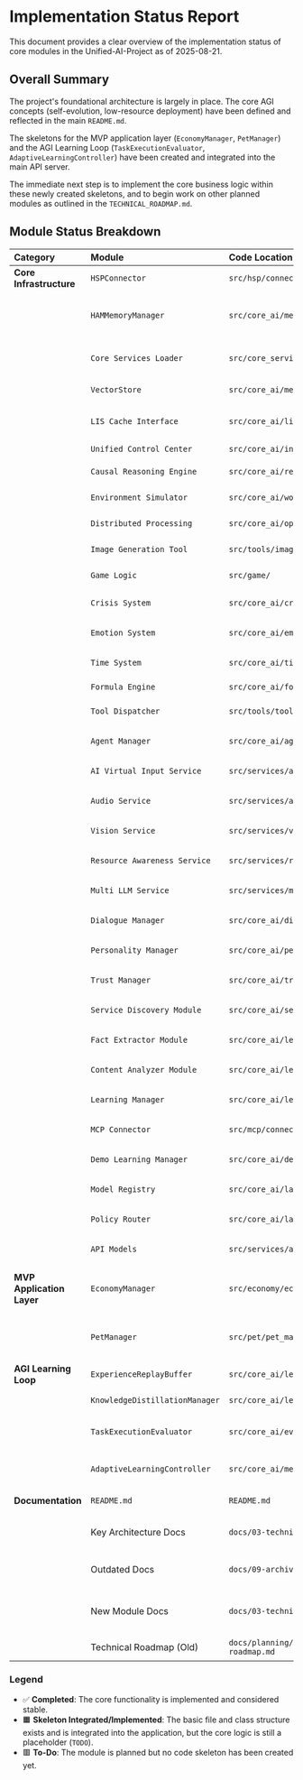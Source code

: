 # Implementation Status Report

This document provides a clear overview of the implementation status of core modules in the Unified-AI-Project as of 2025-08-21.

## Overall Summary

The project's foundational architecture is largely in place. The core AGI concepts (self-evolution, low-resource deployment) have been defined and reflected in the main `README.md`. 

The skeletons for the MVP application layer (`EconomyManager`, `PetManager`) and the AGI Learning Loop (`TaskExecutionEvaluator`, `AdaptiveLearningController`) have been created and integrated into the main API server. 

The immediate next step is to implement the core business logic within these newly created skeletons, and to begin work on other planned modules as outlined in the `TECHNICAL_ROADMAP.md`.

## Module Status Breakdown

| Category | Module | Code Location | Status | Notes |
| :--- | :--- | :--- | :--- | :--- |
| **Core Infrastructure** | `HSPConnector` | `src/hsp/connector.py` | ✅ **Completed** | Reliability fixes (connection retry) are implemented. |
| | `HAMMemoryManager` | `src/core_ai/memory/ham_memory_manager.py` | 🟧 **Skeleton Implemented** | Core functionality is implemented, but text abstraction (e.g., radical/POS tagging) uses placeholders. |
| | `Core Services Loader` | `src/core_services.py` | ✅ **Completed** | Correctly initializes all services, including new MVP modules. |
| | `VectorStore` | `src/core_ai/memory/vector_store.py` | ✅ **Completed** | ChromaDB wrapper for semantic memory. |
| | `LIS Cache Interface` | `src/core_ai/lis/lis_cache_interface.py` | 🟧 **Skeleton Implemented** | Abstract interface for Long-term Incubation System cache. |
| | `Unified Control Center` | `src/core_ai/integration/unified_control_center.py` | 🟥 **To-Do** | Central AI orchestrator. |
| | `Causal Reasoning Engine` | `src/core_ai/reasoning/causal_reasoning_engine.py` | 🟥 **To-Do** | Basic causal reasoning functionality. |
| | `Environment Simulator` | `src/core_ai/world_model/environment_simulator.py` | 🟥 **To-Do** | Basic environment simulation functionality. |
| | `Distributed Processing` | `src/core_ai/optimization/distributed_processing.py` | 🟥 **To-Do** | Distributed processing framework. |
| | `Image Generation Tool` | `src/tools/image_generation_tool.py` | 🟥 **To-Do** | Placeholder URL needs replacement. |
| | `Game Logic` | `src/game/` | 🟥 **To-Do** | Core game logic (player actions, NPC, scenes). |
| | `Crisis System` | `src/core_ai/crisis_system.py` | 🟧 **Skeleton Implemented** | Placeholder class. |
| | `Emotion System` | `src/core_ai/emotion_system.py` | 🟧 **Skeleton Implemented** | Placeholder class. |
| | `Time System` | `src/core_ai/time_system.py` | 🟧 **Skeleton Implemented** | Placeholder class. |
| | `Formula Engine` | `src/core_ai/formula_engine.py` | 🟥 **To-Do** | The file does not exist. |
| | `Tool Dispatcher` | `src/tools/tool_dispatcher.py` | 🟧 **Skeleton Implemented** | Placeholder class. |
| | `Agent Manager` | `src/core_ai/agent_manager.py` | 🟧 **Skeleton Implemented** | Placeholder class. |
| | `AI Virtual Input Service` | `src/services/ai_virtual_input_service.py` | 🟧 **Skeleton Implemented** | Placeholder class. |
| | `Audio Service` | `src/services/audio_service.py` | 🟧 **Skeleton Implemented** | Placeholder class. |
| | `Vision Service` | `src/services/vision_service.py` | 🟧 **Skeleton Implemented** | Placeholder class. |
| | `Resource Awareness Service` | `src/services/resource_awareness_service.py` | 🟧 **Skeleton Implemented** | Placeholder class. |
| | `Multi LLM Service` | `src/services/multi_llm_service.py` | 🟧 **Skeleton Implemented** | Placeholder class. |
| | `Dialogue Manager` | `src/core_ai/dialogue/dialogue_manager.py` | 🟧 **Skeleton Implemented** | Placeholder class. |
| | `Personality Manager` | `src/core_ai/personality/personality_manager.py` | 🟧 **Skeleton Implemented** | Placeholder class. |
| | `Trust Manager` | `src/core_ai/trust_manager/trust_manager_module.py` | 🟧 **Skeleton Implemented** | Placeholder class. |
| | `Service Discovery Module` | `src/core_ai/service_discovery/service_discovery_module.py` | 🟧 **Skeleton Implemented** | Placeholder class. |
| | `Fact Extractor Module` | `src/core_ai/learning/fact_extractor_module.py` | 🟧 **Skeleton Implemented** | Placeholder class. |
| | `Content Analyzer Module` | `src/core_ai/learning/content_analyzer_module.py` | 🟧 **Skeleton Implemented** | Placeholder class. |
| | `Learning Manager` | `src/core_ai/learning/learning_manager.py` | 🟧 **Skeleton Implemented** | Placeholder class. |
| | `MCP Connector` | `src/mcp/connector.py` | 🟧 **Skeleton Implemented** | Placeholder class. |
| | `Demo Learning Manager` | `src/core_ai/demo_learning_manager.py` | 🟧 **Skeleton Implemented** | Placeholder class. |
| | `Model Registry` | `src/core_ai/language_models/registry.py` | 🟧 **Skeleton Implemented** | Placeholder class. |
| | `Policy Router` | `src/core_ai/language_models/router.py` | 🟧 **Skeleton Implemented** | Placeholder class. |
| | `API Models` | `src/services/api_models.py` | 🟧 **Skeleton Implemented** | Placeholder class. |
| **MVP Application Layer** | `EconomyManager` | `src/economy/economy_manager.py` | 🟧 **Skeleton Integrated** | API endpoints are created. Core logic (DB operations, rule validation) is marked with `TODO`. |
| | `PetManager` | `src/pet/pet_manager.py` | 🟧 **Skeleton Integrated** | API endpoints are created. Core logic (state updates, behavior rules) is marked with `TODO`. |
| **AGI Learning Loop** | `ExperienceReplayBuffer` | `src/core_ai/learning/experience_replay.py` | ✅ **Completed** | Base implementation is present. |
| | `KnowledgeDistillationManager` | `src/core_ai/learning/knowledge_distillation.py` | ✅ **Completed** | Base implementation is present. |
| | `TaskExecutionEvaluator` | `src/core_ai/evaluation/task_evaluator.py` | 🟧 **Skeleton Implemented** | The file and class structure exist, but core evaluation logic is pending. |
| | `AdaptiveLearningController`| `src/core_ai/meta/adaptive_learning_controller.py` | 🟧 **Skeleton Implemented** | The file and class structure exist, but core adaptation logic is pending. |
| **Documentation** | `README.md` | `README.md` | ✅ **Updated** | Reflects the latest AGI development strategy. |
| | Key Architecture Docs | `docs/03-technical-architecture/` | ✅ **Updated** | `hsp-connector.md`, `ham-memory-manager.md`, etc., are aligned with code. |
| | Outdated Docs | `docs/09-archive/` | ✅ **Archived** | Misleading documents (old API reports, unimplemented features) have been archived. |
| | New Module Docs | `docs/03-technical-architecture/ai-components/` | ✅ **Created** | Docs for `ExperienceReplayBuffer` and `KnowledgeDistillationManager` are created. |
| | Technical Roadmap (Old) | `docs/planning/core-development/technical-implementation-roadmap.md` | ✅ **Archived** | Superseded by `TECHNICAL_ROADMAP.md`. |

### Legend

- ✅ **Completed**: The core functionality is implemented and considered stable.
- 🟧 **Skeleton Integrated/Implemented**: The basic file and class structure exists and is integrated into the application, but the core logic is still a placeholder (`TODO`).
- 🟥 **To-Do**: The module is planned but no code skeleton has been created yet.